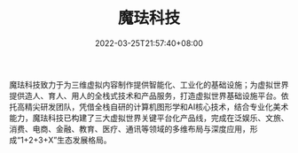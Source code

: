 ﻿---
weight: 
title: "魔珐科技"
description: "魔珐科技致力于为三维虚拟内容制作提供智能化、工业化的基础设施；为虚拟世界提供造人、育人、用人的全栈式技术和产品服务，打造虚拟世界基础设施平台。依托高精尖研发团队，凭借全栈自研的计算机图形学和AI核心技术，结合专业化美术能力，魔珐科技已构建了三大虚拟世界关键平台化产品线，完成在泛娱乐、文旅、消费、电商、金融、教育、医疗、通讯等领域的多维布局与深度应用，形成“1+2+3+X”生态发展格局。"
date: 2022-03-25T21:57:40+08:00
lastmod: 2022-03-25T16:45:40+08:00
draft: false
authors: ["Metabd"]
featuredImage: "248.png"
link: "https://www.xmov.ai/"
tags: ["魔珐科技","基础设施"]
categories: ["navigation"]
navigation: ["基础设施"]
lightgallery: true
toc: true
pinned: false
recommend: false
recommend1: false
---
魔珐科技致力于为三维虚拟内容制作提供智能化、工业化的基础设施；为虚拟世界提供造人、育人、用人的全栈式技术和产品服务，打造虚拟世界基础设施平台。依托高精尖研发团队，凭借全栈自研的计算机图形学和AI核心技术，结合专业化美术能力，魔珐科技已构建了三大虚拟世界关键平台化产品线，完成在泛娱乐、文旅、消费、电商、金融、教育、医疗、通讯等领域的多维布局与深度应用，形成“1+2+3+X”生态发展格局。
